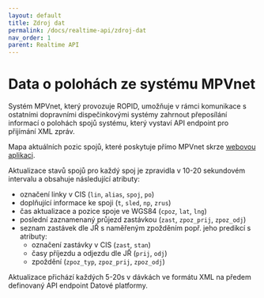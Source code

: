 ```yaml
---
layout: default
title: Zdroj dat
permalink: /docs/realtime-api/zdroj-dat
nav_order: 1
parent: Realtime API
---
```


# Data o polohách ze systému MPVnet

Systém MPVnet, který provozuje ROPID, umožňuje v rámci komunikace s ostatními dopravními dispečinkovými systémy zahrnout přeposílání informací o polohách spojů systému, který vystaví API endpoint pro přijímání XML zpráv.

Mapa aktuálních pozic spojů, které poskytuje přímo MPVnet skrze [webovou aplikaci](https://www.mpvnet.cz/pid/map).

Aktualizace stavů spojů pro každý spoj je zpravidla v 10-20 sekundovém intervalu a obsahuje následující atributy:

- označení linky v CIS (`lin`, `alias`, `spoj`, `po`)
- doplňující informace ke spoji (`t`, `sled`, `np`, `zrus`)
- čas aktualizace a pozice spoje ve WGS84 (`cpoz`, `lat`, `lng`)
- poslední zaznamenaný průjezd zastávkou (`zast`, `zpoz_prij`, `zpoz_odj`)
- seznam zastávek dle JŘ s naměřeným zpožděním popř. jeho predikcí s atributy:
   - označení zastávky v CIS (`zast`, `stan`)
   - časy příjezdu a odjezdu dle JŘ (`prij`, `odj`)
   - zpoždění (`zpoz_typ`, `zpoz_prij`, `zpoz_odj`)

Aktualizace přichází každých 5-20s v dávkách ve formátu XML na předem definovaný API endpoint Datové platformy.
